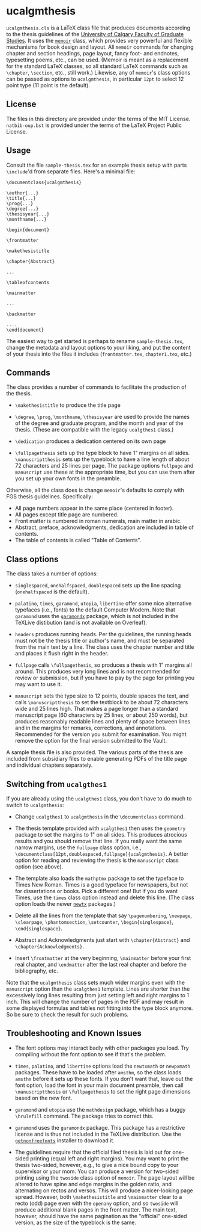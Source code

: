 ucalgmthesis
============

`ucalgmthesis.cls` is a LaTeX class file that produces documents
according to the thesis guidelines of the [University of Calgary
Faculty of Graduate
Studies](http://www.grad.ucalgary.ca/current/thesis/guidelines). It
uses the [`memoir`](https://ctan.org/pkg/memoir?lang=en) class, which
provides very powerful and flexible mechanisms for book design and
layout. All `memoir` commands for changing chapter and section
headings, page layout, fancy foot- and endnotes, typesetting poems,
etc., can be used. (Memoir is meant as a replacement for the standard
LaTeX classes, so all standard LaTeX commands such as `\chapter`,
`\section`, etc., still work.) Likewise, any of `memoir`'s class
options can be passed as options to `ucalgmthesis`, in particular
`12pt` to select 12 point type (11 point is the default).

License
-------

The files in this directory are provided under the terms of the MIT
License. `natbib-oup.bst` is provided under the terms of the LaTeX
Project Public License.

Usage
-----

Consult the file `sample-thesis.tex` for an example thesis setup
with parts `\include`'d from separate files. Here's a minimal file:
```
\documentclass{ucalgmthesis}

\author{...}
\title{...}
\prog{...}
\degree{...}
\thesisyear{...}
\monthname{...}

\begin{document}

\frontmatter

\makethesistitle

\chapter{Abstract}

...

\tableofcontents

\mainmatter

...

\backmatter

....
\end{document}
```

The easiest way to get started is perhaps to rename
`sample-thesis.tex`, change the metadata and layout options to your
liking, and put the content of your thesis into the files it includes
(`frontmatter.tex`, `chapter1.tex`, etc.)

Commands
--------

The class provides a number of commands to facilitate the production
of the thesis.

- `\makethesistitle` to produce the title page

- `\degree`, `\prog`, `\monthname`, `\thesisyear` are used to provide
  the names of the degree and graduate program, and the month and year
  of the thesis. (These are compatible with the legacy `ucalgthes1` class.)

- `\dedication` produces a dedication centered on its own page

- `\fullpagethesis` sets up the type block to have 1" margins on all
  sides. `\manuscriptthesis` sets up the typeblock to have a line
  length of about 72 characters and 25 lines per page. The package
  options `fullpage` and `manuscript` use these at the appropriate
  time, but you can use them after you set up your own fonts in the
  preamble.

Otherwise, all the class does is change `memoir`'s defaults to comply
with FGS thesis guidelines. Specifically:

- All page numbers appear in the same place (centered in footer).
- All pages except title page are numbered.
- Front matter is numbered in roman numerals, main matter in arabic.
- Abstract, preface, acknowledgments, dedication are included in table
  of contents.
- The table of contents is called "Table of Contents".

Class options
-------------

The class takes a number of options:

- `singlespaced`, `onehalfspaced`, `doublespaced` sets up the line
  spacing (`onehalfspaced` is the default).

- `palatino`, `times`, `garamond`, `utopia`, `libertine` offer some
  nice alternative typefaces (i.e., fonts) to the default Computer
  Modern. Note that `garamond` uses the
  [`garamondx`](https://ctan.org/tex-archive/fonts/garamondx?lang=en)
  package, which is not included in the TeXLive distibution (and is
  not available on Overleaf).

- `headers` produces running heads. Per the guidelines, the running
  heads must not be the thesis title or author's name, and must be
  separated from the main text by a line. The class uses the chapter
  number and title and places it flush right in the header.

- `fullpage` calls `\fullpagethesis`, so produces a thesis with 1"
  margins all around. This produces very long lines and is not
  recommended for review or submission, but if you have to pay by the
  page for printing you may want to use it.

- `manuscript` sets the type size to 12 points, double spaces the
  text, and calls `\manuscriptthesis` to set the textblock to be about
  72 characters wide and 25 lines high. That makes a page longer than
  a standard manuscript page (60 characters by 25 lines, or about 250
  words), but produces reasonably readable lines and plenty of space
  between lines and in the margins for remarks, corrections, and
  annotations. Recommended for the version you submit for
  examination. You might remove the option for the final version
  submitted to the Vault.

A sample thesis file is also provided. The various parts of the thesis
are included from subsidiary files to enable generating PDFs of the
title page and individual chapters separately.

Switching from `ucalgthes1`
---------------------------

If you are already using the `ucalgthes1` class, you don't have to do
much to switch to `ucalgmthesis`:

- Change `ucalgthes1` to `ucalgmthesis` in the `\documentclass` command.

- The thesis template provided with `ucalgthes1` then uses the
  `geometry` package to set the margins to 1" on all sides. This
  produces atrocious results and you should remove that line. If you
  really want the same narrow margins, use the `fullpage` class
  option, i.e.,
  `\documentclass[12pt,doublespaced,fullpage]{ucalgmthesis}`.  A
  better option for reading and reviewing the thesis is the
  `manuscript` class option (see above). 

- The template also loads the `mathptmx` package to set the typeface
  to Times New Roman. Times is a good typeface for newspapers, but not
  for dissertations or books. Pick a different one! But if you do want
  Times, use the `times` class option instead and delete this
  line. (The class option loads the newer
  [`newtx`](https://ctan.org/pkg/newtx?lang=en) packages.)

- Delete all the lines from the template that say `\pagenumbering`,
  `\newpage`, `\clearpage`, `\phantomsection`, `\setcounter`,
  `\begin{singlespace}`, `\end{singlespace}`.

- Abstract and Acknowledgments just start with `\chapter{Abstract}`
  and `\chapter{Acknowledgments}`.

- Insert `\frontmatter` at the very beginning, `\mainmatter` before
  your first real chapter, and `\endmatter` after the last real
  chapter and before the bibliography, etc.

Note that the `ucalgmthesis` class sets much wider margins even with
the `manuscript` option than the `ucalgthes1` template. Lines are
shorter than the excessively long lines resulting from just setting
left and right margins to 1 inch. This will change the number of pages
in the PDF and may result in some displayed formulas and tables not
fitting into the type block anymore. So be sure to check the result
for such problems.

Troubleshooting and Known Issues
--------------------------------

- The font options may interact badly with other packages you
  load. Try compiling without the font option to see if that's the
  problem.

- `times`, `palatino`, and `libertine` options load the `newtxmath` or
  `newpxmath` packages. These have to be loaded after `amsthm`, so the
  class loads `amsthm` before it sets up these fonts. If you don't
  want that, leave out the font option, load the font in your main
  document preamble, then call `\manuscriptthesis` or
  `\fullpagethesis` to set the right page dimensions based on the new
  font.

- `garamond` and `utopia` use the `mathdesign` package, which has a buggy
  `\hrulefill` command. The package tries to correct this.

- `garamond` uses the `garamondx` package. This package has a
  restrictive license and is thus not included in the TeXLive
  distribution. Use the
  [`getnonfreefonts`](https://www.tug.org/fonts/getnonfreefonts/)
  installer to download it.

- The guidelines require that the official filed thesis is laid out
  for one-sided printing (equal left and right margins). You may want
  to print the thesis two-sided, however, e.g., to give a nice bound
  copy to your supervisor or your mom. You can produce a version for
  two-sided printing using the `twoside` class option of `memoir`. The
  page layout will be altered to have spine and edge margins in the
  golden ratio, and alternating on rectos and versos. This will
  produce a nicer-looking page spread. However, both
  `\makethesistitle` and `\mainmatter` clear to a recto (odd) page
  even with the `openany` option, and so `twoside` will produce
  additional blank pages in the front matter. The main text, however,
  should have the same pagination as the "official" one-sided version,
  as the size of the typeblock is the same.